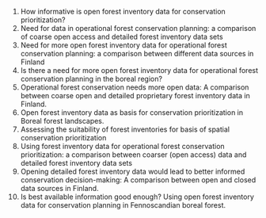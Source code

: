 1. How informative is open forest inventory data for conservation prioritization?
1. Need for data in operational forest conservation planning: a comparison of coarse open access and detailed forest inventory data sets
1. Need for more open forest inventory data for operational forest conservation planning: a comparison between different data sources in Finland
1. Is there a need for more open forest inventory data for operational forest conservation planning in the boreal region?
1. Operational forest conservation needs more open data: A comparison between coarse open and detailed proprietary forest inventory data in Finland.
1. Open forest inventory data as basis for conservation prioritization in Boreal forest landscapes.
1. Assessing the suitability of forest inventories for basis of spatial conservation prioritization
1. Using forest inventory data for operational forest conservation prioritization: a comparison between coarser (open access) data and detailed forest inventory data sets
1. Opening detailed forest inventory data would lead to better informed conservation decision-making: A comparison between open and closed data sources in Finland.
1. Is best available information good enough? Using open forest inventory data for conservation planning in Fennoscandian boreal forest.
